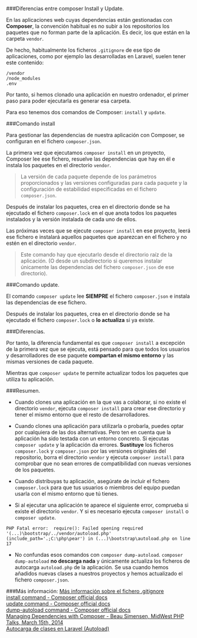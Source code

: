 ###Diferencias entre composer Install y Update.

En las aplicaciones web cuyas dependencias están gestionadas con **Composer**, la convención habitual es no subir a los repositorios los paquetes que no forman parte de la aplicación. Es decir, los que están en la carpeta `vendor`.

De hecho, habitualmente los ficheros `.gitignore` de ese tipo de aplicaciones, como por ejemplo las desarrolladas en Laravel, suelen tener este contenido:

```
/vendor
/node_modules
.env
```

Por tanto, si hemos clonado una aplicación en nuestro ordenador, el primer paso para poder ejecutarla es generar esa carpeta.

Para eso tenemos dos comandos de Composer: `install` y `update`.

###Comando install

Para gestionar las dependencias de nuestra aplicación con Composer, se configuran en el fichero `composer.json`.

La primera vez que ejecutamos `composer install` en un proyecto, Composer lee ese fichero, resuelve las dependencias que hay en él  e instala los paquetes en el directorio `vendor`.

> La versión de cada paquete depende de los parámetros proporcionados y las versiones configuradas para cada paquete y la configuración de estabilidad especificadas en el fichero `composer.json`. 

Después de instalar los paquetes, crea en el directorio donde se ha ejecutado el fichero `composer.lock` en el que anota todos los paquetes instalados y la versión instalada de cada uno de ellos.

Las próximas veces que se ejecute `composer install` en ese proyecto, leerá ese fichero e instalará aquellos paquetes que aparezcan en el fichero y no estén en el directorio `vendor`.

> Este comando hay que ejecutarlo desde el directorio raíz de la aplicación. (O desde un subdirectorio si queremos instalar únicamente las dependencias del fichero `composer.json` de ese directorio).

###Comando update.

El comando `composer update` lee **SIEMPRE** el fichero `composer.json` e instala las dependencias de ese fichero.

Después de instalar los paquetes, crea en el directorio donde se ha ejecutado el fichero `composer.lock` o **lo actualiza** si ya existe.

###Diferencias.

Por tanto, la diferencia fundamental es que `composer install` a excepción de la primera vez que se ejecuta, está pensado para que todos los usuarios y desarrolladores de ese paquete **compartan el mismo entorno** y las mismas versiones de cada paquete.

Mientras que `composer update` te permite actualizar todos los paquetes que utiliza tu aplicación.

###Resumen.

- Cuando clones una aplicación en la que vas a colaborar, si no existe el directorio `vendor`, ejecuta `composer install` para crear ese directorio y tener el mismo entorno que el resto de desarrolladores.

- Cuando clones una aplicación para utilizarla o probarla, puedes optar por cualquiera de las dos alternativas. Pero ten en cuenta que la aplicación ha sido testada con un entorno concreto. Si ejecutas `composer update` y la aplicación da errores. **Sustituye** los ficheros `composer.lock` y `composer.json` por las versiones originales del repositorio, borra el directorio `vendor` y ejecuta `composer install` para comprobar que no sean errores de compatibilidad con nuevas versiones de los paquetes.

- Cuando distribuyas tu aplicación, asegúrate de incluir el fichero `composer.lock` para que tus usuarios o miembros del equipo puedan usarla con el mismo entorno que tú tienes.

- Si al ejecutar una aplicación te aparece el siguiente error, comprueba si existe el directorio `vendor`. Y si es necesario ejecuta `composer install` o `composer update`.
 ```
PHP Fatal error:  require(): Failed opening required '(...)\bootstrap/../vendor/autoload.php' (include_path='.;C:\php\pear') in (...)\bootstrap\autoload.php on line 17
```

- No confundas esos comandos con `composer dump-autoload`.  `composer dump-autoload` **no descarga nada** y únicamente actualiza los ficheros de autocarga `autoload.php` de la aplicación. Se usa cuando hemos añadidos nuevas clases a nuestros proyectos y hemos actualizado el fichero `composer.json`.

###Más información:
[Más información sobre el fichero .gitignore](https://github.com/jatubio/5minutos_git/wiki/Excluir-ficheros-del-proyecto)  
[install command - Composer official docs](https://getcomposer.org/doc/03-cli.md#install)   
[update command - Composer official docs](https://getcomposer.org/doc/03-cli.md#update)  
[dump-autoload command - Composer official docs](https://getcomposer.org/doc/03-cli.md#dump-autoload)  
[Managing Dependencies with Composer - Beau Simensen, MidWest PHP Talks, March 15th, 2014](https://beau.io/talks/2014/03/15/managing-dependencies-with-composer-midwest-php-2014/)  
[Autocarga de clases en Laravel (Autoload)](Autocarga-de-clases-en-Laravel-(Autoload))